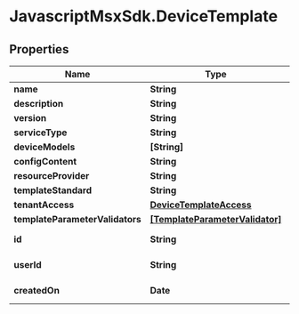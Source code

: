 # JavascriptMsxSdk.DeviceTemplate

## Properties

Name | Type | Description | Notes
------------ | ------------- | ------------- | -------------
**name** | **String** |  | 
**description** | **String** |  | [optional] 
**version** | **String** |  | [optional] 
**serviceType** | **String** |  | 
**deviceModels** | **[String]** |  | [optional] 
**configContent** | **String** |  | 
**resourceProvider** | **String** |  | 
**templateStandard** | **String** |  | [optional] 
**tenantAccess** | [**DeviceTemplateAccess**](DeviceTemplateAccess.md) |  | [optional] 
**templateParameterValidators** | [**[TemplateParameterValidator]**](TemplateParameterValidator.md) |  | [optional] 
**id** | **String** |  | [optional] [readonly] 
**userId** | **String** |  | [optional] [readonly] 
**createdOn** | **Date** |  | [optional] [readonly] 



